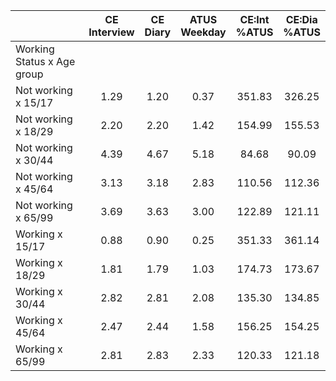 
|                      | CE<br>Interview |  CE<br>Diary | ATUS<br>Weekday | CE:Int<br>%ATUS | CE:Dia<br>%ATUS |
| -------------------- | :----------: | :----------: | :----------: | :----------: | :----------: |
| Working Status x Age group |              |              |              |              |              |
| Not working x 15/17  |         1.29 |         1.20 |         0.37 |       351.83 |       326.25 |
| Not working x 18/29  |         2.20 |         2.20 |         1.42 |       154.99 |       155.53 |
| Not working x 30/44  |         4.39 |         4.67 |         5.18 |        84.68 |        90.09 |
| Not working x 45/64  |         3.13 |         3.18 |         2.83 |       110.56 |       112.36 |
| Not working x 65/99  |         3.69 |         3.63 |         3.00 |       122.89 |       121.11 |
| Working x 15/17      |         0.88 |         0.90 |         0.25 |       351.33 |       361.14 |
| Working x 18/29      |         1.81 |         1.79 |         1.03 |       174.73 |       173.67 |
| Working x 30/44      |         2.82 |         2.81 |         2.08 |       135.30 |       134.85 |
| Working x 45/64      |         2.47 |         2.44 |         1.58 |       156.25 |       154.25 |
| Working x 65/99      |         2.81 |         2.83 |         2.33 |       120.33 |       121.18 |

